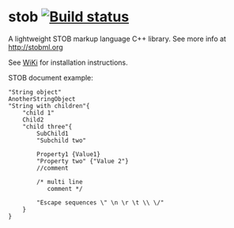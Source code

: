 # stob [![Build status](https://ci.appveyor.com/api/projects/status/owv6srivorp08lxu/branch/master?svg=true)](https://ci.appveyor.com/project/igagis/stob/branch/master)



A lightweight STOB markup language C++ library. See more info at http://stobml.org

See [WiKi](wiki/HomePage.md) for installation instructions.

STOB document example:
```
"String object"
AnotherStringObject
"String with children"{
	"child 1"
	Child2
	"child three"{
		SubChild1
		"Subchild two"

		Property1 {Value1}
		"Property two" {"Value 2"}
		//comment

		/* multi line
		   comment */

		"Escape sequences \" \n \r \t \\ \/"
	}
}
```
